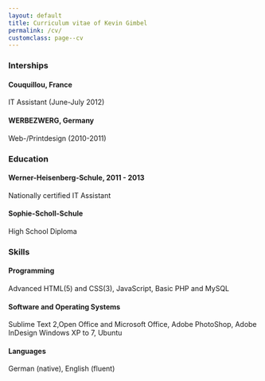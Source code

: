 ```yaml
---
layout: default
title: Curriculum vitae of Kevin Gimbel
permalink: /cv/
customclass: page--cv
---
```


### Interships

#### Couquillou, France
IT Assistant (June-July 2012)

#### WERBEZWERG, Germany 
Web-/Printdesign (2010-2011)

### Education

#### Werner-Heisenberg-Schule, 2011 - 2013
Nationally certified IT Assistant

#### Sophie-Scholl-Schule
High School Diploma


### Skills

#### Programming
Advanced HTML(5) and CSS(3), JavaScript, Basic PHP and MySQL

#### Software and Operating Systems
Sublime Text 2,Open Office and Microsoft Office, Adobe PhotoShop, Adobe InDesign Windows XP to 7, Ubuntu

#### Languages
German (native), English (fluent)